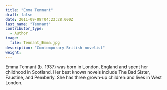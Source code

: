 ```yaml
---
title: "Emma Tennant"
draft: false
date: 2011-09-08T04:23:28.000Z
last_name: "Tennant"
contributor_type:
  - Author
image:
  file: Tennant_Emma.jpg
description: "Contemporary British novelist"
weight:
---
```


Emma Tennant (b. 1937) was born in London, England and spent her childhood in Scotland. Her best known novels include The Bad Sister, Faustine, and Pemberly. She has three grown-up children and lives in West London.


